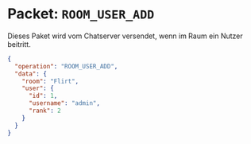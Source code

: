# Packet: `ROOM_USER_ADD`
Dieses Paket wird vom Chatserver versendet, wenn im Raum ein Nutzer beitritt.

```json
{
  "operation": "ROOM_USER_ADD",
  "data": {
    "room": "Flirt",
    "user": {
      "id": 1,
      "username": "admin",
      "rank": 2
    }
  }
}
```
